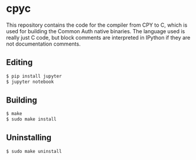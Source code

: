 # cpyc

This repository contains the code for the compiler from CPY to C, which is used for building the Common Auth native binaries.
The language used is really just C code, but block comments are interpreted in IPython if they are not documentation comments.

## Editing

```sh
$ pip install jupyter
$ jupyter notebook
```

## Building

```sh
$ make
$ sudo make install
```

## Uninstalling

```sh
$ sudo make uninstall
```
